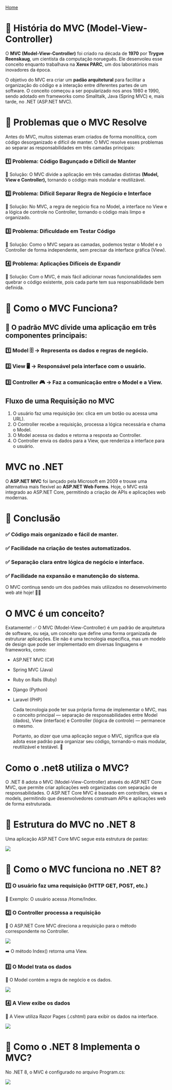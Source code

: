 <div> 
<p><a href="https://github.com/JosiTubaroski/Web_API_CriarProjeto/blob/main/README.md">Home</a></p>
</div> 

# 📜 História do MVC (Model-View-Controller)

O <b>MVC (Model-View-Controller)</b> foi criado na década de <b>1970</b> por <b>Trygve Reenskaug</b>, um cientista da computação norueguês. Ele desenvoleu esse conceito enquanto trabalhava na <b>Xerox PARC</b>, um dos laboratórios mais inovadores da época.

O objetivo do MVC era criar um <b>padão arquitetural</b> para facilitar a organização do código e a interação entre diferentes partes de um software. O conceito começou a ser popularizado nos anos 1980 e 1990, sendo adotado em frameworks como Smalltalk, Java (Spring MVC) e, mais tarde, no .NET (ASP.NET MVC).

# 🔹 Problemas que o MVC Resolve

Antes do MVC, muitos sistemas eram criados de forma monolítica, com código desorganizado e difícil de manter. O MVC resolve esses problemas ao separar as responsabilidades em três camadas principais:

### 1️⃣ Problema: Código Bagunçado e Difícil de Manter

🔹 Solução: O MVC divide a aplicação em três camadas distintas <b>(Model, View e Controller),</b> tornando o código mais modular e reutilizável.

### 2️⃣ Problema: Difícil Separar Regra de Negócio e Interface

🔹 Solução: No MVC, a regra de negócio fica no Model, a interface no View e a lógica de controle no Controller, tornando o código mais limpo e organizado.

### 3️⃣ Problema: Dificuldade em Testar Código

🔹 Solução: Como o MVC separa as camadas, podemos testar o Model e o Controller de forma independente, sem precisar da interface gráfica (View).

### 4️⃣ Problema: Aplicações Difíceis de Expandir

🔹 Solução: Com o MVC, é mais fácil adicionar novas funcionalidades sem quebrar o código existente, pois cada parte tem sua responsabilidade bem definida.

# 🔹 Como o MVC Funciona?

## 📌 O padrão MVC divide uma aplicação em três componentes principais:

### 1️⃣ Model 🗄️ → Representa os dados e regras de negócio.
### 2️⃣ View 🖥️ → Responsável pela interface com o usuário.
### 3️⃣ Controller 🎮 → Faz a comunicação entre o Model e a View.

## Fluxo de uma Requisição no MVC

1. O usuário faz uma requisição (ex: clica em um botão ou acessa uma URL).
2. O Controller recebe a requisição, processa a lógica necessária e chama o Model.
3. O Model acessa os dados e retorna a resposta ao Controller.
4. O Controller envia os dados para a View, que renderiza a interface para o usuário.

#  MVC no .NET

O <b>ASP.NET MVC</b> foi lançado pela Microsoft em 2009 e trouxe uma alternativa mais flexível ao <b>ASP.NET Web Forms</b>. Hoje, o MVC está integrado ao ASP.NET Core, permitindo a criação de APIs e aplicações web modernas.

# 🔹 Conclusão

### ✅ Código mais organizado e fácil de manter.
### ✅ Facilidade na criação de testes automatizados.
### ✅ Separação clara entre lógica de negócio e interface.
### ✅ Facilidade na expansão e manutenção do sistema.

O MVC continua sendo um dos padrões mais utilizados no desenvolvimento web até hoje! 🚀🔥

# O MVC é um conceito?

Exatamente! ✅ O MVC (Model-View-Controller) é um padrão de arquitetura de software, ou seja, um conceito que define uma forma organizada de estruturar aplicações. Ele não é uma tecnologia específica, mas um modelo de design que pode ser implementado em diversas linguagens e frameworks, como:

- ASP.NET MVC (C#)
- Spring MVC (Java)
- Ruby on Rails (Ruby)
- Django (Python)
- Laravel (PHP)

  Cada tecnologia pode ter sua própria forma de implementar o MVC, mas o conceito principal — separação de responsabilidades entre Model (dados), View (interface) e Controller (lógica de controle) — permanece o mesmo.

  Portanto, ao dizer que uma aplicação segue o MVC, significa que ela adota esse padrão para organizar seu código, tornando-o mais modular, reutilizável e testável. 🚀

# Como o .net8 utiliza o MVC?

O .NET 8 adota o MVC (Model-View-Controller) através do ASP.NET Core MVC, que permite criar aplicações web organizadas com separação de responsabilidades.
O ASP.NET Core MVC é baseado em controllers, views e models, permitindo que desenvolvedores construam APIs e aplicações web de forma estruturada.

# 📌 Estrutura do MVC no .NET 8

Uma aplicação ASP.NET Core MVC segue esta estrutura de pastas:

<img src="https://github.com/JosiTubaroski/WEB-API-com-.NET-8-e-SQL-Server/blob/main/img/curiosidades/01_Estrutura_MVC.png"/>

# 🔹 Como o MVC funciona no .NET 8?

### 1️⃣ O usuário faz uma requisição (HTTP GET, POST, etc.)

📌 Exemplo: O usuário acessa /Home/Index.

### 2️⃣ O Controller processa a requisição

🔹 O ASP.NET Core MVC direciona a requisição para o método correspondente no Controller.

<img src="https://github.com/JosiTubaroski/WEB-API-com-.NET-8-e-SQL-Server/blob/main/img/curiosidades/02_Controler.png"/>

➡️ O método Index() retorna uma View.

### 3️⃣ O Model trata os dados

🔹 O Model contém a regra de negócio e os dados.

<img src="https://github.com/JosiTubaroski/WEB-API-com-.NET-8-e-SQL-Server/blob/main/img/curiosidades/03_Models.png"/>

### 4️⃣ A View exibe os dados

🔹 A View utiliza Razor Pages (.cshtml) para exibir os dados na interface.

<img src="https://github.com/JosiTubaroski/WEB-API-com-.NET-8-e-SQL-Server/blob/main/img/curiosidades/04_Views.png"/>

# 🔹 Como o .NET 8 Implementa o MVC?

No .NET 8, o MVC é configurado no arquivo Program.cs:

<img src="https://github.com/JosiTubaroski/WEB-API-com-.NET-8-e-SQL-Server/blob/main/img/curiosidades/04_Program-CS.png"/>


